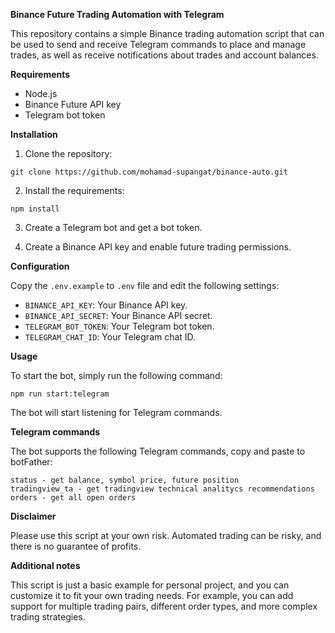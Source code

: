 **Binance Future Trading Automation with Telegram**

This repository contains a simple Binance trading automation script that can be used to send and receive Telegram commands to place and manage trades, as well as receive notifications about trades and account balances.

**Requirements**

* Node.js
* Binance Future API key
* Telegram bot token

**Installation**

1. Clone the repository:

```
git clone https://github.com/mohamad-supangat/binance-auto.git
```

2. Install the requirements:

```
npm install
```

3. Create a Telegram bot and get a bot token.

4. Create a Binance API key and enable future trading permissions.

**Configuration**

Copy the `.env.example` to `.env` file and edit the following settings:

* `BINANCE_API_KEY`: Your Binance API key.
* `BINANCE_API_SECRET`: Your Binance API secret.
* `TELEGRAM_BOT_TOKEN`: Your Telegram bot token.
* `TELEGRAM_CHAT_ID`: Your Telegram chat ID.

**Usage**

To start the bot, simply run the following command:

```
npm run start:telegram
```

The bot will start listening for Telegram commands.

**Telegram commands**

The bot supports the following Telegram commands, copy and paste to botFather:
```
status - get balance, symbol price, future position
tradingview_ta - get tradingview technical analitycs recommendations
orders - get all open orders
```
**Disclaimer**

Please use this script at your own risk. Automated trading can be risky, and there is no guarantee of profits.

**Additional notes**

This script is just a basic example for personal project, and you can customize it to fit your own trading needs. For example, you can add support for multiple trading pairs, different order types, and more complex trading strategies.

